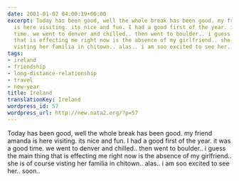 ```yaml
---
date: 2001-01-02 04:00:19+00:00
excerpt: Today has been good, well the whole break has been good. my friend amanda
  is here visiting. its nice and fun. I had a good first of the year. it was a good
  time. we went to denver and chilled.. then went to boulder.. i guess the main thing
  that is effecting me right now is the absence of my girlfriend.. she is of course
  visting her familia in chitown.. alas.. i am soo excited to see her.. soon..
tags:
- ireland
- friendship
- long-distance-relationship
- travel
- new-year
title: Ireland
translationKey: Ireland
wordpress_id: 57
wordpress_url: http://new.nata2.org/?p=57
---
```


Today has been good, well the whole break has been good. my friend amanda is here visiting. its nice and fun. I had a good first of the year. it was a good time. we went to denver and chilled.. then went to boulder.. i guess the main thing that is effecting me right now is the absence of my girlfriend.. she is of course visting her familia in chitown.. alas.. i am soo excited to see her.. soon..